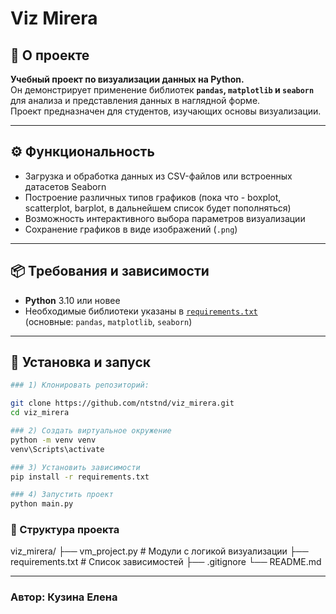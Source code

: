 # Viz Mirera

## 📘 О проекте
**Учебный проект по визуализации данных на Python.**  
Он демонстрирует применение библиотек **`pandas`, `matplotlib` и `seaborn`** для анализа и представления данных в наглядной форме.  
Проект предназначен для студентов, изучающих основы визуализации.  

---

## ⚙️ Функциональность
- Загрузка и обработка данных из CSV-файлов или встроенных датасетов Seaborn  
- Построение различных типов графиков (пока что - boxplot, scatterplot, barplot, в дальнейшем список будет пополняться)  
- Возможность интерактивного выбора параметров визуализации  
- Сохранение графиков в виде изображений (`.png`)  

---

## 📦 Требования и зависимости
- **Python** 3.10 или новее  
- Необходимые библиотеки указаны в [`requirements.txt`](./requirements.txt)  
  (основные: `pandas`, `matplotlib`, `seaborn`)  

---

## 🚀 Установка и запуск
``` bash
### 1️) Клонировать репозиторий:

git clone https://github.com/ntstnd/viz_mirera.git
cd viz_mirera

### 2) Создать виртуальное окружение
python -m venv venv
venv\Scripts\activate

### 3) Установить зависимости
pip install -r requirements.txt

### 4) Запустить проект
python main.py
```

### 📂 Структура проекта
viz_mirera/
├── vm_project.py        # Модули с логикой визуализации
├── requirements.txt     # Список зависимостей
├── .gitignore
└── README.md

---

### Автор: Кузина Елена
